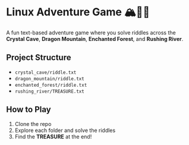 # Linux Adventure Game 🏔️🐉🌲

A fun text-based adventure game where you solve riddles across the **Crystal Cave**, **Dragon Mountain**, **Enchanted Forest**, and **Rushing River**.

## Project Structure
- `crystal_cave/riddle.txt`  
- `dragon_mountain/riddle.txt`  
- `enchanted_forest/riddle.txt`  
- `rushing_river/TREASURE.txt`  

##  How to Play
1. Clone the repo  
2. Explore each folder and solve the riddles  
3. Find the **TREASURE** at the end!
